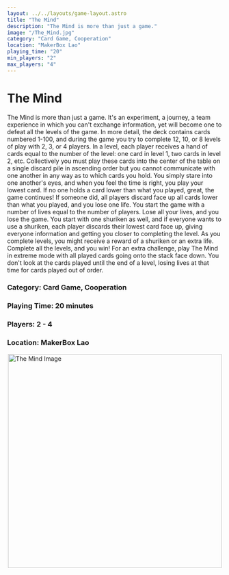 ```yaml
---
layout: ../../layouts/game-layout.astro
title: "The Mind"
description: "The Mind is more than just a game."
image: "/The_Mind.jpg"
category: "Card Game, Cooperation"
location: "MakerBox Lao"
playing_time: "20"
min_players: "2"
max_players: "4"
---
```

# The Mind

The Mind is more than just a game. It's an experiment, a journey, a team experience in which you can't exchange information, yet will become one to defeat all the levels of the game.  In more detail, the deck contains cards numbered 1-100, and during the game you try to complete 12, 10, or 8 levels of play with 2, 3, or 4 players. In a level, each player receives a hand of cards equal to the number of the level: one card in level 1, two cards in level 2, etc. Collectively you must play these cards into the center of the table on a single discard pile in ascending order but you cannot communicate with one another in any way as to which cards you hold. You simply stare into one another's eyes, and when you feel the time is right, you play your lowest card. If no one holds a card lower than what you played, great, the game continues! If someone did, all players discard face up all cards lower than what you played, and you lose one life.  You start the game with a number of lives equal to the number of players. Lose all your lives, and you lose the game. You start with one shuriken as well, and if everyone wants to use a shuriken, each player discards their lowest card face up, giving everyone information and getting you closer to completing the level. As you complete levels, you might receive a reward of a shuriken or an extra life. Complete all the levels, and you win!  For an extra challenge, play The Mind in extreme mode with all played cards going onto the stack face down. You don't look at the cards played until the end of a level, losing lives at that time for cards played out of order.  

### Category: Card Game, Cooperation

### Playing Time: 20 minutes

### Players: 2 - 4

### Location: MakerBox Lao

<img src="/The_Mind.jpg" alt="The Mind Image" width="500" style="display: block; margin: 0 auto">

    